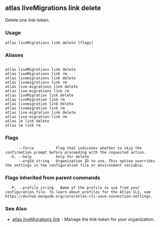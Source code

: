 ## atlas liveMigrations link delete

Delete one link-token.


### Usage
```
atlas liveMigrations link delete [flags]
```

### Aliases
```

atlas liveMigrations link delete
atlas liveMigrations link rm
atlas livemigrations link delete
atlas livemigrations link rm
atlas live-migrations link delete
atlas live-migrations link rm
atlas liveMigration link delete
atlas liveMigration link rm
atlas livemigration link delete
atlas livemigration link rm
atlas live-migration link delete
atlas live-migration link rm
atlas lm link delete
atlas lm link rm
```



### Flags

```
      --force          Flag that indicates whether to skip the confirmation prompt before proceeding with the requested action.
  -h, --help           help for delete
      --orgId string   Organization ID to use. This option overrides the settings in the configuration file or environment variable.

```


### Flags inherited from parent commands

```
  -P, --profile string   Name of the profile to use from your configuration file. To learn about profiles for the Atlas CLI, see https://dochub.mongodb.org/core/atlas-cli-save-connection-settings.

```

### See Also


* [atlas liveMigrations link](atlas_liveMigrations_link.md)	- Manage the link-token for your organization.



